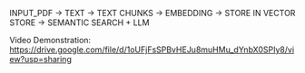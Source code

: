 INPUT_PDF -> TEXT -> TEXT CHUNKS -> EMBEDDING -> STORE IN VECTOR STORE -> SEMANTIC SEARCH + LLM

Video Demonstration: https://drive.google.com/file/d/1oUFjFsSPBvHEJu8muHMu_dYnbX0SPIy8/view?usp=sharing

